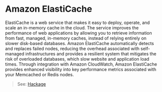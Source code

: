 # Amazon ElastiCache

ElastiCache is a web service that makes it easy to deploy, operate, and scale an in-memory cache in the cloud. The service improves the performance of web applications by allowing you to retrieve information from fast, managed, in-memory caches, instead of relying entirely on slower disk-based databases. Amazon ElastiCache automatically detects and replaces failed nodes, reducing the overhead associated with self-managed infrastructures and provides a resilient system that mitigates the risk of overloaded databases, which slow website and application load times. Through integration with Amazon CloudWatch, Amazon ElastiCache provides enhanced visibility into key performance metrics associated with your Memcached or Redis nodes.

> See: [Hackage](hackage.haskell.org/package/amazonka-elasticache)
